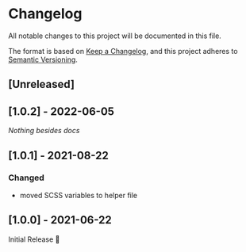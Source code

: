 # Changelog
All notable changes to this project will be documented in this file.

The format is based on [Keep a Changelog](https://keepachangelog.com/en/1.0.0/),
and this project adheres to [Semantic Versioning](https://semver.org/spec/v2.0.0.html).

## [Unreleased]

## [1.0.2] - 2022-06-05
_Nothing besides docs_

## [1.0.1] - 2021-08-22
### Changed
- moved SCSS variables to helper file

## [1.0.0] - 2021-06-22
Initial Release 🎉
